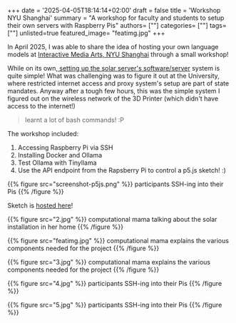 +++
date = '2025-04-05T18:14:14+02:00'
draft = false
title = 'Workshop NYU Shanghai'
summary = "A workshop for faculty and students to setup their own servers with Raspberry Pis"
authors= [""]
categories= [""]
tags= [""]
unlisted=true
featured_image= "featimg.jpg"
+++

In April 2025, I was able to share the idea of hosting your own language models at [Interactive Media Arts, NYU Shanghai](https://ima.shanghai.nyu.edu/) through a small workshop!

While on its own,[ setting up the solar server's software/server](https://solararchive.cmama.xyz/how/) system is quite simple! What was challenging was to figure it out at the University, where restricted internet access and proxy system's setup are part of state mandates. Anyway after a tough few hours, this was the simple system I figured out on the wireless network of the 3D Printer (which didn't have access to the internet!)

> learnt a lot of bash commands! :P

The workshop included:

1. Accessing Raspberry Pi via SSH
2. Installing Docker and Ollama
3. Test Ollama with Tinyllama
4. Use the API endpoint from the Rapsberry Pi to control a p5.js sketch! :)

{{% figure src="screenshot-p5js.png" %}} participants SSH-ing into their Pis {{% /figure %}}


Sketch is [hosted here](https://solar.cmama.xyz/p5sketch/)!


{{% figure src="2.jpg" %}} computational mama talking about the solar installation in her home {{% /figure %}}

{{% figure src="featimg.jpg" %}} computational mama explains the various components needed for the project {{% /figure %}}

{{% figure src="3.jpg" %}} computational mama explains the various components needed for the project {{% /figure %}}



{{% figure src="4.jpg" %}} participants SSH-ing into their Pis {{% /figure %}}

{{% figure src="5.jpg" %}} participants SSH-ing into their Pis {{% /figure %}}
